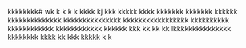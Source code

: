 kkkkkkkk# wk
k
k
k
k
kkkk
kj
kkk
kkkkk
kkkk
kkkkkkk
kkkkkkk
kkkkkk
kkkkkkkkkkkkkk
kkkkkkkkkkkkkkk
kkkkkkkkkkkkkkkkk
kkkkkkkkkk
kkkkkkkkkkkk
kkkkkkkkkkkk
kkkkkk
kkk
kk
kk
kk
lkkkkkkkkkkkkkkk
kkkkkkkk
kkkk
kk
kkk
kkkkk
k
k
